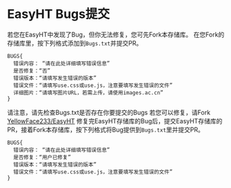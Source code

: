 # EasyHT Bugs提交
若您在EasyHT中发现了Bug，但你无法修复，您可先Fork本存储库。
在您Fork的存储库里，按下列格式添加到<code>Bugs.txt</code>并提交PR。
```
BUGS{
  错误内容： “请在此处详细填写错误信息”
  是否修复：“否”
  错误版本：“请填写发生错误的版本”
  错误文件：“请填写use.css或use.js，注意要填写发生错误的文件”
  详细图片：“请填写图片URL，若需上传，请使用images.ac.cn”
}
```
请注意，请先检查Bugs.txt是否存在你要提交的Bugs
若您可以修复，请Fork <a href=https://github.com/yellowface233/EasyHT/ target=_blank>YellowFace233/EasyHT</a>
修复完EasyHT存储库的Bug后，提交EasyHT存储库的PR，接着Fork本存储库，按下列格式将Bug提供到<code>Bugs.txt</code>里并提交PR。
```
BUGS{
  错误内容： “请在此处详细填写错误信息”
  是否修复：“用户已修复”
  错误版本：“请填写发生错误的版本”
  错误文件：“请填写use.css或use.js，注意要填写发生错误的文件”
}
```

